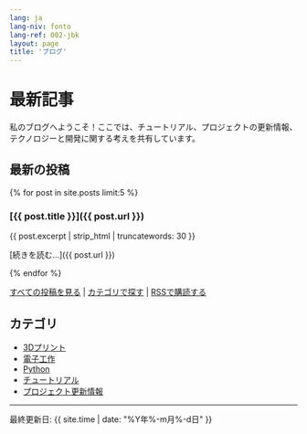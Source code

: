 ```yaml
---
lang: ja
lang-niv: fonto
lang-ref: 002-jbk
layout: page
title: 'ブログ'
---
```


# 最新記事

私のブログへようこそ！ここでは、チュートリアル、プロジェクトの更新情報、テクノロジーと開発に関する考えを共有しています。

## 最新の投稿

{% for post in site.posts limit:5 %}
### [{{ post.title }}]({{ post.url }})

{{ post.excerpt | strip_html | truncatewords: 30 }}

[続きを読む...]({{ post.url }})

{% endfor %}

[すべての投稿を見る](/archive) | [カテゴリで探す](/categories) | [RSSで購読する](/feed.xml)

## カテゴリ

- [3Dプリント](/category/3d-printing/)
- [電子工作](/category/electronics/)
- [Python](/category/python/)
- [チュートリアル](/category/tutorials/)
- [プロジェクト更新情報](/category/updates/)

---

最終更新日: {{ site.time | date: "%Y年%-m月%-d日" }}
